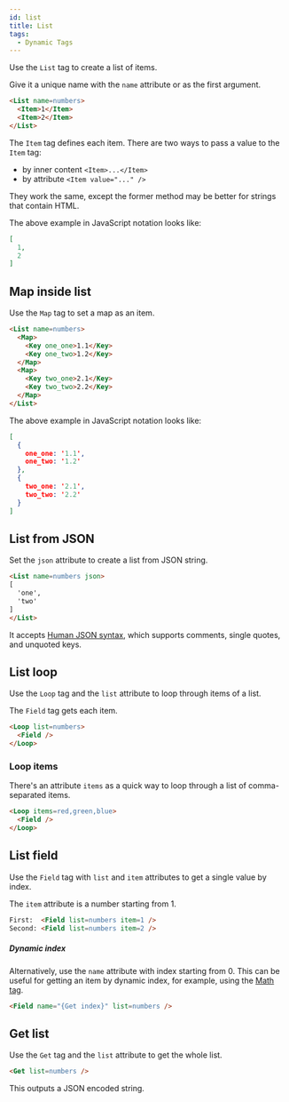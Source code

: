 ```yaml
---
id: list
title: List
tags:
  - Dynamic Tags
---
```

Use the `List` tag to create a list of items.

Give it a unique name with the `name` attribute or as the first argument.

```html
<List name=numbers>
  <Item>1</Item>
  <Item>2</Item>
</List>
```

The `Item` tag defines each item. There are two ways to pass a value to the `Item` tag:

- by inner content `<Item>...</Item>`
- by attribute `<Item value="..." />`

They work the same, except the former method may be better for strings that contain HTML.

The above example in JavaScript notation looks like:

```json
[
  1,
  2
]
```

## Map inside list

Use the `Map` tag to set a map as an item.

```html
<List name=numbers>
  <Map>
    <Key one_one>1.1</Key>
    <Key one_two>1.2</Key>
  </Map>
  <Map>
    <Key two_one>2.1</Key>
    <Key two_two>2.2</Key>
  </Map>
</List>
```

The above example in JavaScript notation looks like:

```json
[
  {
    one_one: '1.1',
    one_two: '1.2'
  },
  {
    two_one: '2.1',
    two_two: '2.2'
  }
]
```

## List from JSON

Set the `json` attribute to create a list from JSON string.

```html
<List name=numbers json>
[
  'one',
  'two'
]
</List>
```

It accepts [Human JSON syntax](https://hjson.github.io/), which supports comments, single quotes, and unquoted keys.

## List loop

Use the `Loop` tag and the `list` attribute to loop through items of a list.

The `Field` tag gets each item.

```html
<Loop list=numbers>
  <Field />
</Loop>
```

### Loop items

There's an attribute `items` as a quick way to loop through a list of comma-separated items.

```html
<Loop items=red,green,blue>
  <Field />
</Loop>
```

## List field

Use the `Field` tag with `list` and `item` attributes to get a single value by index.

The `item` attribute is a number starting from 1.

```html
First:  <Field list=numbers item=1 />
Second: <Field list=numbers item=2 />
```

##### Dynamic index

Alternatively, use the `name` attribute with index starting from 0. This can be useful for getting an item by dynamic index, for example, using the [Math tag](/dynamic-tags/modules/math).

```html
<Field name="{Get index}" list=numbers />
```

## Get list

Use the `Get` tag and the `list` attribute to get the whole list.

```html
<Get list=numbers />
```

This outputs a JSON encoded string.